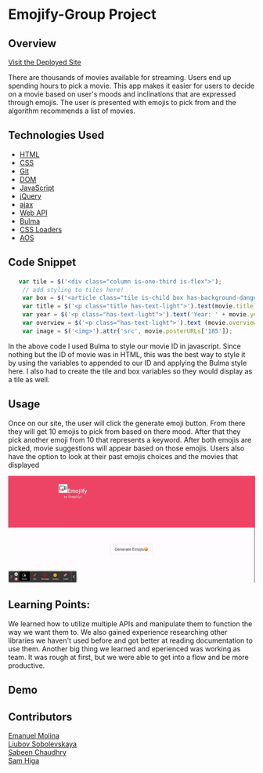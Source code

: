 # Emojify-Group Project

## Overview

[Visit the Deployed Site](https://samhiga.github.io/emojify/ )

There are thousands of movies available for streaming. Users end up spending hours to pick a movie. This app makes it easier for users to decide on a movie based on user's moods and inclinations that are expressed through emojis. The user is presented with emojis to pick from and the algorithm recommends a list of movies.

## Technologies Used


* [HTML](https://developer.mozilla.org/en-US/docs/Web/HTML)
* [CSS](https://developer.mozilla.org/en-US/docs/Web/CSS)      
* [Git](https://git-scm.com/)   
* [DOM](https://developer.mozilla.org/en-US/docs/Web/API/Document_Object_Model/Introduction)
* [JavaScript](https://www.javascript.com/)    
* [jQuery](https://jquery.com/)
* [ajax](https://api.jquery.com/jquery.ajax/)
* [Web API](https://developer.mozilla.org/en-US/docs/Web/API)
* [Bulma](https://bulma.io/)
* [CSS Loaders](https://cssloaders.github.io/)
* [AOS](https://michalsnik.github.io/aos/)


## Code Snippet
```javascript
   var tile = $('<div class="column is-one-third is-flex">');
    // add styling to tiles here!
    var box = $('<article class="tile is-child box has-background-danger is-align-items-center">');
    var title = $('<p class="title has-text-light">').text(movie.title);
    var year = $('<p class="has-text-light">').text('Year: ' + movie.year);
    var overview = $('<p class="has-text-light">').text (movie.overview);
    var image = $('<img>').attr('src', movie.posterURLs['185']);
```
In the above code I used Bulma to style our movie ID in javascript. Since nothing but the ID of movie was in HTML, this was the best way to style it by using the variables to appended to our ID and applying the Bulma style here. I also had to create the tile and box variables so they would display as a tile as well.

## Usage 

Once on our site, the user will click the generate emoji button. From there they will get 10 emojis to pick from based on there mood. After that they pick another emoji from 10 that represents a keyword. After both emojis are picked, movie suggestions will appear based on those emojis. Users also have the option to look at their past emojis choices and the movies that displayed

![Emojify](./assets/gifWithApp.gif)

## Learning Points:

We learned how to utilize multiple APIs and manipulate them to function the way we want them to. We also gained experience researching other libraries we haven't used before and got better at reading documentation to use them. Another big thing we learned and eperienced was working as team. It was rough at first, but we were able to get into a flow and be more productive. 

## Demo

## Contributors

[Emanuel Molina](https://github.com/AcquahLopid/) <br />
[Liubov Sobolevskaya](https://github.com/LiubovSobolevskaya) <br />
[Sabeen Chaudhry](https://github.com/sabeen44) <br />
[Sam Higa](https://github.com/samhiga) <br />
